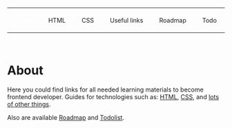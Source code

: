 <style>
.nav {
    display: flex;
    justify-content: space-around;
    flex-wrap: wrap;
}

.nav a {
    white-space: nowrap;
    text-decoration: none;
    margin: 6px;
}

.nav a.active {
    color: #fff;
    text-shadow: 0 0 5px rgba(255,255,255,0.5);
}
</style>

<hr>
<p class="nav">
    <a class="active" href="index.html">Home</a>
    <a href="pages/html.html">HTML</a>
    <a href="pages/css.html">CSS</a>
    <a href="pages/other-resources.html">Useful links</a>
    <a href="https://roadmap.sh/frontend">Roadmap</a>
    <a href="todo.html">Todo</a>
</p>
<hr>
<br>

# About

Here you could find links for all needed learning materials to become
frontend developer. Guides for technologies such as:
<a href="pages/html.html">HTML</a>,
<a href="pages/css.html">CSS</a>, and
<a href="pages/other-resources.html">lots of other things</a>.

Also are available <a href="https://roadmap.sh/frontend">Roadmap</a> and
<a href="todo.html">Todolist</a>.
